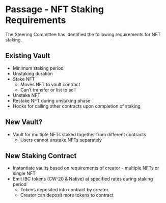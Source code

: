 # Passage - NFT Staking Requirements
The Steering Committee has identified the following requirements for NFT staking.

## Existing Vault
- Minimum staking period
- Unstaking duration
- Stake NFT
  - Moves NFT to vault contract
  - Can’t transfer or list to sell
- Unstake NFT
- Restake NFT during unstaking phase
- Hooks for calling other contracts upon completion of staking

## New Vault?
- Vault for multiple NFTs staked together from different contracts
  - Users cannot unstake NFTs separately

## New Staking Contract
- Instantiate vaults based on requirements of creator - multiple NFTs or single NFT
- Emit IBC tokens (CW-20 & Native) at specified rates during staking period
  - Tokens deposited into contract by creator
  - Creator can deposit more tokens to contract
